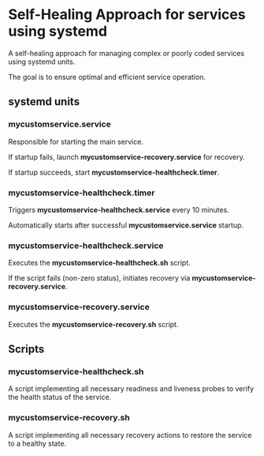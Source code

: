 # Self-Healing Approach for services using systemd

A self-healing approach for managing complex or poorly coded services using systemd units.

The goal is to ensure optimal and efficient service operation.

## systemd units

### mycustomservice.service

Responsible for starting the main service.

If startup fails, launch **mycustomservice-recovery.service** for recovery.

If startup succeeds, start **mycustomservice-healthcheck.timer**.

### mycustomservice-healthcheck.timer

Triggers **mycustomservice-healthcheck.service** every 10 minutes.

Automatically starts after successful **mycustomservice.service** startup.

### mycustomservice-healthcheck.service

Executes the **mycustomservice-healthcheck.sh** script.

If the script fails (non-zero status), initiates recovery via **mycustomservice-recovery.service**.

### mycustomservice-recovery.service

Executes the **mycustomservice-recovery.sh** script.

## Scripts

### mycustomservice-healthcheck.sh

A script implementing all necessary readiness and liveness probes to verify the health status of the service.

### mycustomservice-recovery.sh

A script implementing all necessary recovery actions to restore the service to a healthy state.
